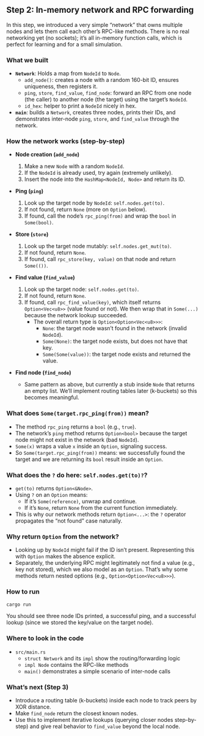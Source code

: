 ## Step 2: In-memory network and RPC forwarding

In this step, we introduced a very simple “network” that owns multiple nodes and lets them call each other’s RPC-like methods. There is no real networking yet (no sockets); it’s all in-memory function calls, which is perfect for learning and for a small simulation.

### What we built
- **`Network`**: Holds a map from `NodeId` to `Node`.
  - `add_node()`: creates a node with a random 160-bit ID, ensures uniqueness, then registers it.
  - `ping`, `store`, `find_value`, `find_node`: forward an RPC from one node (the caller) to another node (the target) using the target’s `NodeId`.
  - `id_hex`: helper to print a `NodeId` nicely in hex.
- **`main`**: builds a `Network`, creates three nodes, prints their IDs, and demonstrates inter-node `ping`, `store`, and `find_value` through the network.

### How the network works (step-by-step)
- **Node creation (`add_node`)**
  1. Make a new `Node` with a random `NodeId`.
  2. If the `NodeId` is already used, try again (extremely unlikely).
  3. Insert the node into the `HashMap<NodeId, Node>` and return its ID.

- **Ping (`ping`)**
  1. Look up the target node by `NodeId`: `self.nodes.get(to)`.
  2. If not found, return `None` (more on `Option` below).
  3. If found, call the node’s `rpc_ping(from)` and wrap the `bool` in `Some(bool)`.

- **Store (`store`)**
  1. Look up the target node mutably: `self.nodes.get_mut(to)`.
  2. If not found, return `None`.
  3. If found, call `rpc_store(key, value)` on that node and return `Some(())`.

- **Find value (`find_value`)**
  1. Look up the target node: `self.nodes.get(to)`.
  2. If not found, return `None`.
  3. If found, call `rpc_find_value(key)`, which itself returns `Option<Vec<u8>>` (value found or not). We then wrap that in `Some(...)` because the network lookup succeeded.
     - The overall return type is `Option<Option<Vec<u8>>>`:
       - `None`: the target node wasn’t found in the network (invalid `NodeId`).
       - `Some(None)`: the target node exists, but does not have that key.
       - `Some(Some(value))`: the target node exists and returned the value.

- **Find node (`find_node`)**
  - Same pattern as above, but currently a stub inside `Node` that returns an empty list. We’ll implement routing tables later (k-buckets) so this becomes meaningful.

### What does `Some(target.rpc_ping(from))` mean?
- The method `rpc_ping` returns a `bool` (e.g., `true`).
- The network’s `ping` method returns `Option<bool>` because the target node might not exist in the network (bad `NodeId`).
- `Some(x)` wraps a value `x` inside an `Option`, signaling success.
- So `Some(target.rpc_ping(from))` means: we successfully found the target and we are returning its `bool` result inside an `Option`.

### What does the `?` do here: `self.nodes.get(to)?`?
- `get(to)` returns `Option<&Node>`.
- Using `?` on an `Option` means:
  - If it’s `Some(reference)`, unwrap and continue.
  - If it’s `None`, return `None` from the current function immediately.
- This is why our network methods return `Option<...>`: the `?` operator propagates the “not found” case naturally.

### Why return `Option` from the network?
- Looking up by `NodeId` might fail if the ID isn’t present. Representing this with `Option` makes the absence explicit.
- Separately, the underlying RPC might legitimately not find a value (e.g., key not stored), which we also model as an `Option`. That’s why some methods return nested options (e.g., `Option<Option<Vec<u8>>>`).

### How to run
```bash
cargo run
```
You should see three node IDs printed, a successful ping, and a successful lookup (since we stored the key/value on the target node).

### Where to look in the code
- `src/main.rs`
  - `struct Network` and its `impl` show the routing/forwarding logic
  - `impl Node` contains the RPC-like methods
  - `main()` demonstrates a simple scenario of inter-node calls

### What’s next (Step 3)
- Introduce a routing table (k-buckets) inside each node to track peers by XOR distance.
- Make `find_node` return the closest known nodes.
- Use this to implement iterative lookups (querying closer nodes step-by-step) and give real behavior to `find_value` beyond the local node. 